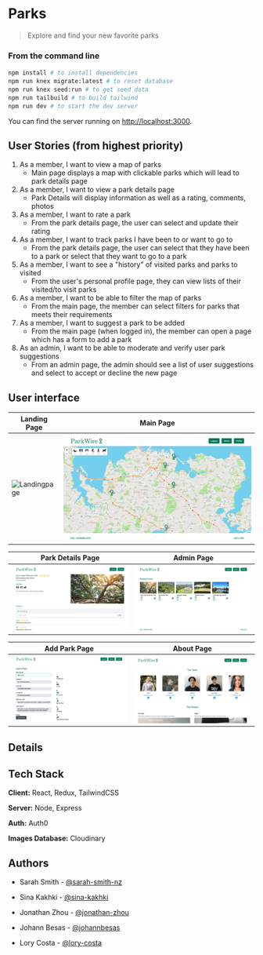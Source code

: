 # Parks

> Explore and find your new favorite parks


### From the command line

```bash
npm install # to install dependencies
npm run knex migrate:latest # to reset database
npm run knex seed:run # to get seed data
npm run tailbuild # to build tailwind
npm run dev # to start the dev server
```

You can find the server running on [http://localhost:3000](http://localhost:3000).



## User Stories (from highest priority)
1. As a member, I want to view a map of parks
    - Main page displays a map with clickable parks which will lead to park details page
2. As a member, I want to view a park details page
    - Park Details will display information as well as a rating, comments, photos
3. As a member, I want to rate a park
    - From the park details page, the user can select and update their rating
4. As a member, I want to track parks I have been to or want to go to
    - From the park details page, the user can select that they have been to a park or select that they want to go to a park
5. As a member, I want to see a "history" of visited parks and parks to visited
    - From the user's personal profile page, they can view lists of their visited/to visit parks
6. As a member, I want to be able to filter the map of parks
    - From the main page, the member can select filters for parks that meets their requirements
7. As a member, I want to suggest a park to be added
    - From the main page (when logged in), the member can open a page which has a form to add a park
8. As an admin, I want to be able to moderate and verify user park suggestions
    - From an admin page, the admin should see a list of user suggestions and select to accept or decline the new page



## User interface

Landing Page|Main Page
------------------------------------|------------------------------
![Landingpage](docs/landingPage.png)|![MainPage](docs/mainPage.png)

Park Details Page|Admin Page
------------------------------------|------------------------------
![ParkDetails](docs/parkDetailsPage.png)|![AdminPage](docs/adminPage.png)

Add Park Page|About Page
------------------------------------|-------------------------------
![AboutPage](docs/addPark.png)|![AddParkPage](docs/aboutPage.png)




## Details

## Tech Stack
**Client:** React, Redux, TailwindCSS

**Server:** Node, Express

**Auth:** Auth0

**Images Database:** Cloudinary



## Authors
- Sarah Smith - [@sarah-smith-nz](https://github.com/sarah-smith-nz)

- Sina Kakhki - [@sina-kakhki](https://github.com/sina-kakhki)

- Jonathan Zhou - [@jonathan-zhou](https://github.com/jonathan-zhou)

- Johann Besas - [@johannbesas](https://github.com/johannbesas)

- Lory Costa - [@lory-costa](https://github.com/lory-costa)
